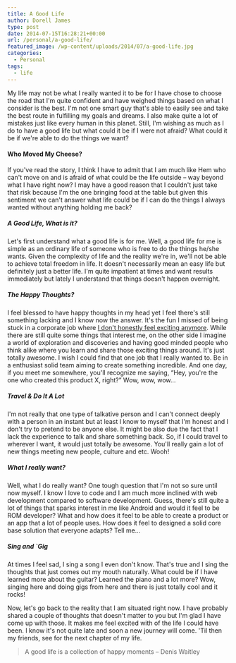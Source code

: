 ```yaml
---
title: A Good Life
author: Dorell James
type: post
date: 2014-07-15T16:28:21+00:00
url: /personal/a-good-life/
featured_image: /wp-content/uploads/2014/07/a-good-life.jpg
categories:
  - Personal
tags:
  - life
---
```


My life may not be what I really wanted it to be for I have chose to choose the road that I'm quite confident and have weighed things based on what I consider is the best. I'm not one smart guy that's able to easily see and take the best route in fulfilling my goals and dreams. I also make quite a lot of mistakes just like every human in this planet. Still, I'm wishing as much as I do to have a good life but what could it be if I were not afraid? What could it be if we're able to do the things we want?

#### Who Moved My Cheese?

If you've read the story, I think I have to admit that I am much like Hem who can't move on and is afraid of what could be the life outside &#8211; way beyond what I have right now? I may have a good reason that I couldn't just take that risk because I'm the one bringing food at the table but given this sentiment we can't answer what life could be if I can do the things I always wanted without anything holding me back?

##### A Good Life, What is it?

Let's first understand what a good life is for me. Well, a good life for me is simple as an ordinary life of someone who is free to do the things he/she wants. Given the complexity of life and the reality we're in, we'll not be able to achieve total freedom in life. It doesn't necessarily mean an easy life but definitely just a better life. I'm quite impatient at times and want results immediately but lately I understand that things doesn't happen overnight.

##### The Happy Thoughts?

I feel blessed to have happy thoughts in my head yet I feel there's still something lacking and I know now the answer. It's the fun I missed of being stuck in a corporate job where <a href="http://dorellwp.localhost/personal/do-the-work-you-love/" target="_blank">I don't honestly feel exciting anymore</a>. While there are still quite some things that interest me, on the other side I imagine a world of exploration and discoveries and having good minded people who think alike where you learn and share those exciting things around. It's just totally awesome. I wish I could find that one job that I really wanted to. Be in a enthusiast solid team aiming to create something incredible. And one day, if you meet me somewhere, you'll recognize me saying, &#8220;Hey, you're the one who created this product X, right?&#8221; Wow, wow, wow&#8230;

##### Travel & Do It A Lot

I'm not really that one type of talkative person and I can't connect deeply with a person in an instant but at least I know to myself that I'm honest and I don't try to pretend to be anyone else. It might be also due the fact that I lack the experience to talk and share something back. So, if I could travel to wherever I want, it would just totally be awesome. You'll really gain a lot of new things meeting new people, culture and etc. Wooh!

##### What I really want?

Well, what I do really want? One tough question that I'm not so sure until now myself. I know I love to code and I am much more inclined with web development compared to software development. Guess, there's still quite a lot of things that sparks interest in me like Android and would it feel to be ROM developer? What and how does it feel to be able to create a product or an app that a lot of people uses. How does it feel to designed a solid core base solution that everyone adapts? Tell me&#8230;

##### Sing and \`Gig

At times I feel sad, I sing a song I even don't know. That's true and I sing the thoughts that just comes out my mouth naturally. What could be if I have learned more about the guitar? Learned the piano and a lot more? Wow, singing here and doing gigs from here and there is just totally cool and it rocks! <span class="wp-font-emots-emo-happy"></span>

Now, let's go back to the reality that I am situated right now. I have probably shared a couple of thoughts that doesn't matter to you but I'm glad I have come up with those. It makes me feel excited with of the life I could have been. I know it's not quite late and soon a new journey will come. 'Til then my friends, see for the next chapter of my life. <span class="wp-font-emots-emo-happy"></span>

> A good life is a collection of happy moments &#8211; Denis Waitley

